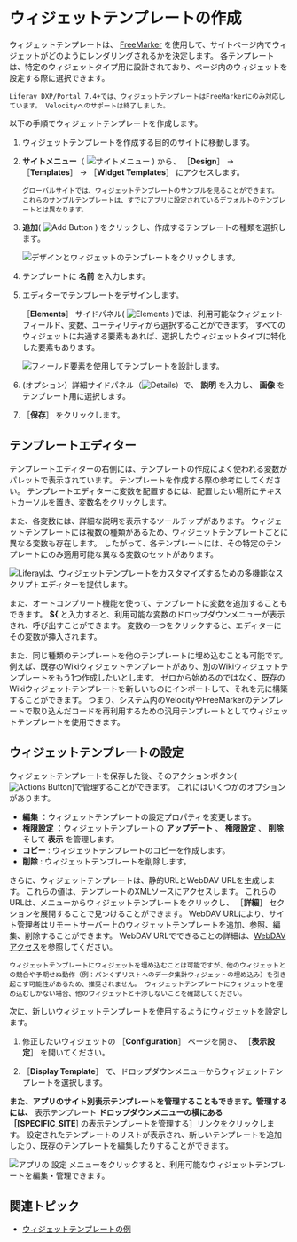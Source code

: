 # ウィジェットテンプレートの作成

ウィジェットテンプレートは、 [FreeMarker](https://freemarker.apache.org/) を使用して、サイトページ内でウィジェットがどのようにレンダリングされるかを決定します。 各テンプレートは、特定のウィジェットタイプ用に設計されており、ページ内のウィジェットを設定する際に選択できます。

```{note}
Liferay DXP/Portal 7.4+では、ウィジェットテンプレートはFreeMarkerにのみ対応しています。 Velocityへのサポートは終了しました。
```

以下の手順でウィジェットテンプレートを作成します。

1. ウィジェットテンプレートを作成する目的のサイトに移動します。

1. **サイトメニュー**（ ![サイトメニュー](../../../../../images/icon-product-menu.png) ) から、 ［**Design**］ &rarr; ［**Templates**］ &rarr; ［**Widget Templates**］ にアクセスします。

   ```{note}
   グローバルサイトでは、ウィジェットテンプレートのサンプルを見ることができます。 これらのサンプルテンプレートは、すでにアプリに設定されているデフォルトのテンプレートとは異なります。
   ```

1. **追加**( ![Add Button](../../../../../images/icon-add.png) ) をクリックし、作成するテンプレートの種類を選択します。

   ![デザインとウィジェットのテンプレートをクリックします。](./creating-a-widget-template/images/01.png)

1. テンプレートに **名前** を入力します。

1. エディターでテンプレートをデザインします。

   ［**Elements**］ サイドパネル( ![Elements](../../../../../images/icon-list-ul.png) )では、利用可能なウィジェットフィールド、変数、ユーティリティから選択することができます。 すべてのウィジェットに共通する要素もあれば、選択したウィジェットタイプに特化した要素もあります。

   ![フィールド要素を使用してテンプレートを設計します。](./creating-a-widget-template/images/02.png)

1. (オプション）詳細サイドパネル（![Details](../../../../../images/icon-cog3.png)）で、 **説明** を入力し、 **画像** をテンプレート用に選択します。

1. ［**保存**］ をクリックします。

## テンプレートエディター

テンプレートエディターの右側には、テンプレートの作成によく使われる変数がパレットで表示されています。 テンプレートを作成する際の参考にしてください。 テンプレートエディターに変数を配置するには、配置したい場所にテキストカーソルを置き、変数名をクリックします。

また、各変数には、詳細な説明を表示するツールチップがあります。 ウィジェットテンプレートには複数の種類があるため、ウィジェットテンプレートごとに異なる変数も存在します。 したがって、各テンプレートには、その特定のテンプレートにのみ適用可能な異なる変数のセットがあります。

![Liferayは、ウィジェットテンプレートをカスタマイズするための多機能なスクリプトエディターを提供します。](./creating-a-widget-template/images/03.png)

また、オートコンプリート機能を使って、テンプレートに変数を追加することもできます。 **${** と入力すると、利用可能な変数のドロップダウンメニューが表示され、呼び出すことができます。 変数の一つをクリックすると、エディターにその変数が挿入されます。

また、同じ種類のテンプレートを他のテンプレートに埋め込むことも可能です。 例えば、既存のWikiウィジェットテンプレートがあり、別のWikiウィジェットテンプレートをもう1つ作成したいとします。 ゼロから始めるのではなく、既存のWikiウィジェットテンプレートを新しいものにインポートして、それを元に構築することができます。 つまり、システム内のVelocityやFreeMarkerのテンプレートで取り込んだコードを再利用するための汎用テンプレートとしてウィジェットテンプレートを使用できます。

## ウィジェットテンプレートの設定

ウィジェットテンプレートを保存した後、そのアクションボタン(![Actions Button](../../../../../images/icon-actions.png))で管理することができます。 これにはいくつかのオプションがあります。

- **編集** ：ウィジェットテンプレートの設定プロパティを変更します。
- **権限設定** ：ウィジェットテンプレートの **アップデート** 、 **権限設定** 、 **削除** そして **表示** を管理します。
- **コピー** : ウィジェットテンプレートのコピーを作成します。
- **削除** : ウィジェットテンプレートを削除します。

さらに、ウィジェットテンプレートは、静的URLとWebDAV URLを生成します。 これらの値は、テンプレートのXMLソースにアクセスします。 これらのURLは、メニューからウィジェットテンプレートをクリックし、 ［**詳細**］ セクションを展開することで見つけることができます。 WebDAV URLにより、サイト管理者はリモートサーバー上のウィジェットテンプレートを追加、参照、編集、削除することができます。 WebDAV URLでできることの詳細は、[WebDAVアクセス](../../../../../content-authoring-and-management/documents-and-media/publishing-and-sharing/accessing-documents-with-webdav.md)を参照してください。

```{note}
ウィジェットテンプレートにウィジェットを埋め込むことは可能ですが、他のウィジェットとの競合や予期せぬ動作（例：パンくずリストへのデータ集計ウィジェットの埋め込み）を引き起こす可能性があるため、推奨されません。 ウィジェットテンプレートにウィジェットを埋め込むしかない場合、他のウィジェットと干渉しないことを確認してください。
```

次に、新しいウィジェットテンプレートを使用するようにウィジェットを設定します。

1. 修正したいウィジェットの ［**Configuration**］ ページを開き、 ［**表示設定**］ を開いてください。

1. ［**Display Template**］ で、ドロップダウンメニューからウィジェットテンプレートを選択します。

**また、アプリのサイト別表示テンプレートを管理することもできます。管理するには、** 表示テンプレート **ドロップダウンメニューの横にある［[SPECIFIC_SITE**] の表示テンプレートを管理する］リンクをクリックします。 設定されたテンプレートのリストが表示され、新しいテンプレートを追加したり、既存のテンプレートを編集したりすることができます。

![アプリの **設定** メニューをクリックすると、利用可能なウィジェットテンプレートを編集・管理できます。](./creating-a-widget-template/images/04.png)

## 関連トピック

- [ウィジェットテンプレートの例](./using-a-widget-template-example.md)

